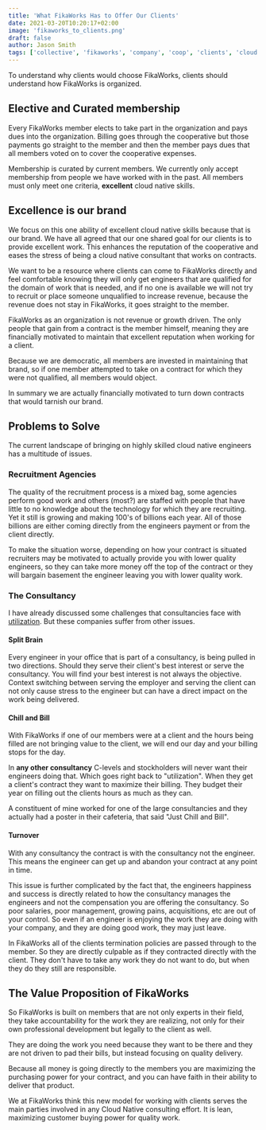 ```yaml
---
title: 'What FikaWorks Has to Offer Our Clients'
date: 2021-03-20T10:20:17+02:00
image: 'fikaworks_to_clients.png'
draft: false
author: Jason Smith
tags: ['collective', 'fikaworks', 'company', 'coop', 'clients', 'cloud native']
---
```


To understand why clients would choose FikaWorks, clients should understand how
FikaWorks is organized.

## Elective and Curated membership

Every FikaWorks member elects to take part in the organization and pays dues
into the organization. Billing goes through the cooperative but those payments
go straight to the member and then the member pays dues that all members voted
on to cover the cooperative expenses.

Membership is curated by current members. We currently only accept membership
from people we have worked with in the past. All members must only meet one
criteria, **excellent** cloud native skills.

## Excellence is our brand

We focus on this one ability of excellent cloud native skills because that is
our brand. We have all agreed that our one shared goal for our clients is to
provide excellent work. This enhances the reputation of the cooperative and
eases the stress of being a cloud native consultant that works on contracts.

We want to be a resource where clients can come to FikaWorks directly and feel
comfortable knowing they will only get engineers that are qualified for the
domain of work that is needed, and if no one is available we will not try to
recruit or place someone unqualified to increase revenue, because the revenue
does not stay in FikaWorks, it goes straight to the member.

FikaWorks as an organization is not revenue or growth driven. The only people
that gain from a contract is the member himself, meaning they are financially
motivated to maintain that excellent reputation when working for a client.

Because we are democratic, all members are invested in maintaining that brand,
so if one member attempted to take on a contract for which they were not
qualified, all members would object.

In summary we are actually financially motivated to turn down contracts that
would tarnish our brand.

## Problems to Solve

The current landscape of bringing on highly skilled cloud native engineers has a
multitude of issues.

### Recruitment Agencies

The quality of the recruitment process is a mixed bag, some agencies perform
good work and others (most?) are staffed with people that have little to no
knowledge about the technology for which they are recruiting. Yet it still is
growing and making 100's of billions each year. All of those billions are either
coming directly from the engineers payment or from the client directly.

To make the situation worse, depending on how your contract is situated
recruiters may be motivated to actually provide you with lower quality
engineers, so they can take more money off the top of the contract or they will
bargain basement the engineer leaving you with lower quality work.

### The Consultancy

I have already discussed some challenges that consultancies face with
[utilization](/blog/consultancy-utilization/). But these companies suffer from
other issues.

#### Split Brain

Every engineer in your office that is part of a consultancy, is being pulled in
two directions. Should they serve their client's best interest or serve the
consultancy. You will find your best interest is not always the objective.
Context switching between serving the employer and serving the client can not
only cause stress to the engineer but can have a direct impact on the work being
delivered.

#### Chill and Bill

With FikaWorks if one of our members were at a client and the hours being filled
are not bringing value to the client, we will end our day and your billing stops
for the day.

In **any other consultancy** C-levels and stockholders will never want their
engineers doing that. Which goes right back to "utilization". When they get a
client's contract they want to maximize their billing. They budget their year on
filling out the clients hours as much as they can.

A constituent of mine worked for one of the large consultancies and they
actually had a poster in their cafeteria, that said "Just Chill and Bill".

#### Turnover

With any consultancy the contract is with the consultancy not the engineer. This
means the engineer can get up and abandon your contract at any point in time.

This issue is further complicated by the fact that, the engineers happiness and
success is directly related to how the consultancy manages the engineers and not
the compensation you are offering the consultancy. So poor salaries, poor
management, growing pains, acquisitions, etc are out of your control. So even if
an engineer is enjoying the work they are doing with your company, and they are
doing good work, they may just leave.

In FikaWorks all of the clients termination policies are passed through to the
member. So they are directly culpable as if they contracted directly with the
client. They don't have to take any work they do not want to do, but when they
do they still are responsible.

## The Value Proposition of FikaWorks

So FikaWorks is built on members that are not only experts in their field, they
take accountability for the work they are realizing, not only for their own
professional development but legally to the client as well.

They are doing the work you need because they want to be there and they are not
driven to pad their bills, but instead focusing on quality delivery.

Because all money is going directly to the members you are maximizing the
purchasing power for your contract, and you can have faith in their ability to
deliver that product.

We at FikaWorks think this new model for working with clients serves the main
parties involved in any Cloud Native consulting effort. It is lean, maximizing
customer buying power for quality work.
